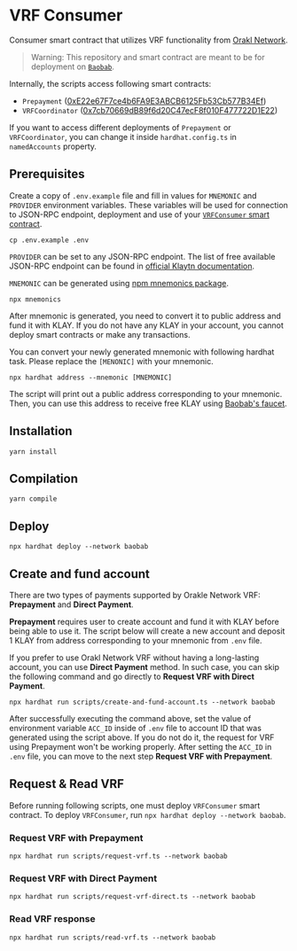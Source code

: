 # VRF Consumer

Consumer smart contract that utilizes VRF functionality from [Orakl Network](https://github.com/bisonai-cic/orakl).

> Warning: This repository and smart contract are meant to be for deployment on [`Baobab`](https://docs.klaytn.foundation/misc/faq#what-is-cypress-what-is-baobab).

Internally, the scripts access following smart contracts:

* `Prepayment` ([0xE22e67F7ce4b6FA9E3ABCB6125Fb53Cb577B34Ef](https://baobab.scope.klaytn.com/account/0xE22e67F7ce4b6FA9E3ABCB6125Fb53Cb577B34Ef))
* `VRFCoordinator` ([0x7cb70669dB89f6d20C47ecF8f010F477722D1E22](https://baobab.scope.klaytn.com/account/0x7cb70669dB89f6d20C47ecF8f010F477722D1E22))

If you want to access different deployments of `Prepayment` or `VRFCoordinator`, you can change it inside `hardhat.config.ts` in `namedAccounts` property.

## Prerequisites

Create a copy of `.env.example` file and fill in values for `MNEMONIC` and `PROVIDER` environment variables.
These variables will be used for connection to JSON-RPC endpoint, deployment and use of your [`VRFConsumer` smart contract](contracts/VRFConsumer.sol).

```shell
cp .env.example .env
```

`PROVIDER` can be set to any JSON-RPC endpoint.
The list of free available JSON-RPC endpoint can be found in [official Klaytn documentation](https://docs.klaytn.foundation/content/dapp/json-rpc/public-en#testnet-baobab-public-json-rpc-endpoints).

`MNEMONIC` can be generated using [npm mnemonics package](https://www.npmjs.com/package/mnemonics).

```shell
npx mnemonics
```

After mnemonic is generated, you need to convert it to public address and fund it with KLAY.
If you do not have any KLAY in your account, you cannot deploy smart contracts or make any transactions.

You can convert your newly generated mnemonic with following hardhat task.
Please replace the `[MENONIC]` with your mnemonic.

```shell
npx hardhat address --mnemonic [MNEMONIC]
```

The script will print out a public address corresponding to your mnemonic.
Then, you can use this address to receive free KLAY using [Baobab's faucet](https://baobab.wallet.klaytn.foundation/faucet).

## Installation

```shell
yarn install
```

## Compilation

```shell
yarn compile
```

## Deploy

```shell
npx hardhat deploy --network baobab
```

## Create and fund account

There are two types of payments supported by Orakle Network VRF: **Prepayment** and **Direct Payment**.

**Prepayment** requires user to create account and fund it with KLAY before being able to use it.
The script below will create a new account and deposit 1 KLAY from address corresponding to your mnemonic from `.env` file.

If you prefer to use Orakl Network VRF without having a long-lasting account, you can use **Direct Payment** method.
In such case, you can skip the following command and go directly to **Request VRF with Direct Payment**.

```
npx hardhat run scripts/create-and-fund-account.ts --network baobab
```

After successfully executing the command above, set the value of environment variable `ACC_ID` inside of `.env` file to account ID that was generated using the script above.
If you do not do it, the request for VRF using Prepayment won't be working properly.
After setting the `ACC_ID` in `.env` file, you can move to the next step **Request VRF with Prepayment**.

## Request & Read VRF

Before running following scripts, one must deploy `VRFConsumer` smart contract.
To deploy `VRFConsumer`, run `npx hardhat deploy --network baobab`.

### Request VRF with Prepayment

```
npx hardhat run scripts/request-vrf.ts --network baobab
```

### Request VRF with Direct Payment

```
npx hardhat run scripts/request-vrf-direct.ts --network baobab
```

### Read VRF response

```
npx hardhat run scripts/read-vrf.ts --network baobab
```
